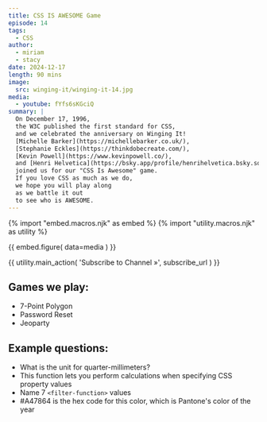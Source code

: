 ```yaml
---
title: CSS IS AWESOME Game
episode: 14
tags:
  - CSS
author:
  - miriam
  - stacy
date: 2024-12-17
length: 90 mins
image:
  src: winging-it/winging-it-14.jpg
media:
  - youtube: fYfs6sKGciQ
summary: |
  On December 17, 1996,
  the W3C published the first standard for CSS,
  and we celebrated the anniversary on Winging It!
  [Michelle Barker](https://michellebarker.co.uk/),
  [Stephanie Eckles](https://thinkdobecreate.com/),
  [Kevin Powell](https://www.kevinpowell.co/),
  and [Henri Helvetica](https://bsky.app/profile/henrihelvetica.bsky.social)
  joined us for our "CSS Is Awesome" game.
  If you love CSS as much as we do,
  we hope you will play along
  as we battle it out
  to see who is AWESOME.
---
```


{% import "embed.macros.njk" as embed %}
{% import "utility.macros.njk" as utility %}

{{ embed.figure(
  data=media
) }}

{{ utility.main_action(
  'Subscribe to Channel »',
  subscribe_url
) }}

## Games we play:

- 7-Point Polygon
- Password Reset
- Jeoparty

## Example questions:

- What is the unit for quarter-millimeters?
- This function lets you perform calculations when specifying CSS property
  values
- Name 7 `<filter-function>` values
- #A47864 is the hex code for this color, which is Pantone's color of the year
